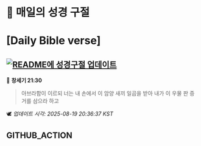 # 🙏 매일의 성경 구절
# [Daily Bible verse]
## [![README에 성경구절 업데이트](https://github.com/DONGSUKA/first_test/actions/workflows/update-readme-bible.yml/badge.svg)](https://github.com/DONGSUKA/first_test/actions/workflows/update-readme-bible.yml)
<!-- START_BIBLE_VERSE -->
📖 **창세기 21:30**
> 아브라함이 이르되 너는 내 손에서 이 암양 새끼 일곱을 받아 내가 이 우물 판 증거를 삼으라 하고

🕊️ _업데이트 시각: 2025-08-19 20:36:37 KST_
  <!-- END_BIBLE_VERSE -->
## GITHUB_ACTION

